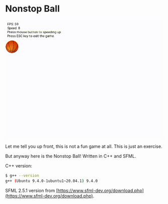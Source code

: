 # Nonstop Ball

![Example game screen shot](.github/Example.gif)

Let me tell you up front, this is not a fun game at all. This is just an exercise.

But anyway here is the Nonstop Ball! Written in C++ and SFML.

C++ version: 
```bash
$ g++ --version
g++ (Ubuntu 9.4.0-1ubuntu1~20.04.1) 9.4.0
```
SFML 2.5.1 version from [https://www.sfml-dev.org/download.php](https://www.sfml-dev.org/download.php).

